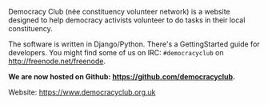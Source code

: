 Democracy Club (née constituency volunteer network) is a website designed to help democracy activists volunteer to do tasks in their local constituency.

The software is written in Django/Python. There's a GettingStarted guide for developers.  You might find some of us on IRC: `#democracyclub` on http://freenode.net/freenode.

**We are now hosted on Github: https://github.com/democracyclub.**

Website: https://www.democracyclub.org.uk